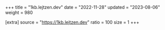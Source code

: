 +++
title = "1kb.lejtzen.dev"
date = "2022-11-28"
updated = "2023-08-06"
weight = 980

[extra]
source = "https://1kb.lejtzen.dev"
ratio = 100
size = 1
+++
